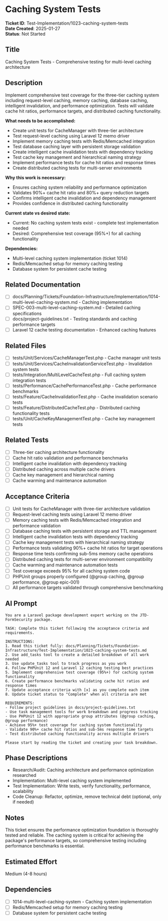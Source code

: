 # Caching System Tests

**Ticket ID**: Test-Implementation/1023-caching-system-tests  
**Date Created**: 2025-01-27  
**Status**: Not Started

## Title
Caching System Tests - Comprehensive testing for multi-level caching architecture

## Description
Implement comprehensive test coverage for the three-tier caching system including request-level caching, memory caching, database caching, intelligent invalidation, and performance optimization. Tests will validate cache hit ratios, performance targets, and distributed caching functionality.

**What needs to be accomplished:**
- Create unit tests for CacheManager with three-tier architecture
- Test request-level caching using Laravel 12 memo driver
- Implement memory caching tests with Redis/Memcached integration
- Test database caching layer with persistent storage validation
- Create intelligent cache invalidation tests with dependency tracking
- Test cache key management and hierarchical naming strategy
- Implement performance tests for cache hit ratios and response times
- Create distributed caching tests for multi-server environments

**Why this work is necessary:**
- Ensures caching system reliability and performance optimization
- Validates 90%+ cache hit ratio and 80%+ query reduction targets
- Confirms intelligent cache invalidation and dependency management
- Provides confidence in distributed caching functionality

**Current state vs desired state:**
- Current: No caching system tests exist - complete test implementation needed
- Desired: Comprehensive test coverage (95%+) for all caching functionality

**Dependencies:**
- Multi-level caching system implementation (ticket 1014)
- Redis/Memcached setup for memory caching testing
- Database system for persistent cache testing

## Related Documentation
- [ ] docs/Planning/Tickets/Foundation-Infrastructure/Implementation/1014-multi-level-caching-system.md - Caching implementation
- [ ] SPEC-003-multi-level-caching-system.md - Detailed caching specifications
- [ ] docs/project-guidelines.txt - Testing standards and caching performance targets
- [ ] Laravel 12 cache testing documentation - Enhanced caching features

## Related Files
- [ ] tests/Unit/Services/CacheManagerTest.php - Cache manager unit tests
- [ ] tests/Unit/Services/CacheInvalidationServiceTest.php - Invalidation system tests
- [ ] tests/Integration/MultiLevelCacheTest.php - Full caching system integration tests
- [ ] tests/Performance/CachePerformanceTest.php - Cache performance benchmarks
- [ ] tests/Feature/CacheInvalidationTest.php - Cache invalidation scenario tests
- [ ] tests/Feature/DistributedCacheTest.php - Distributed caching functionality tests
- [ ] tests/Unit/CacheKeyManagementTest.php - Cache key management tests

## Related Tests
- [ ] Three-tier caching architecture functionality
- [ ] Cache hit ratio validation and performance benchmarks
- [ ] Intelligent cache invalidation with dependency tracking
- [ ] Distributed caching across multiple cache drivers
- [ ] Cache key management and hierarchical naming
- [ ] Cache warming and maintenance automation

## Acceptance Criteria
- [ ] Unit tests for CacheManager with three-tier architecture validation
- [ ] Request-level caching tests using Laravel 12 memo driver
- [ ] Memory caching tests with Redis/Memcached integration and performance validation
- [ ] Database caching tests with persistent storage and TTL management
- [ ] Intelligent cache invalidation tests with dependency tracking
- [ ] Cache key management tests with hierarchical naming strategy
- [ ] Performance tests validating 90%+ cache hit ratios for target operations
- [ ] Response time tests confirming sub-5ms memory cache operations
- [ ] Distributed caching tests for multi-server environment compatibility
- [ ] Cache warming and maintenance automation tests
- [ ] Test coverage exceeds 95% for all caching system code
- [ ] PHPUnit groups properly configured (@group caching, @group performance, @group epic-001)
- [ ] All performance targets validated through comprehensive benchmarking

## AI Prompt
```
You are a Laravel package development expert working on the JTD-FormSecurity package.

TASK: Complete this ticket following the acceptance criteria and requirements.

INSTRUCTIONS:
1. Read this ticket fully: docs/Planning/Tickets/Foundation-Infrastructure/Test-Implementation/1023-caching-system-tests.md
2. Use add_tasks tool to create a detailed breakdown of all work needed
3. Use update_tasks tool to track progress as you work
4. Follow PHPUnit 12 and Laravel 12 caching testing best practices
5. Implement comprehensive test coverage (95%+) for caching system functionality
6. Create performance benchmarks validating cache hit ratios and response times
7. Update acceptance criteria with [x] as you complete each item
8. Update ticket status to "Complete" when all criteria are met

REQUIREMENTS:
- Follow project guidelines in docs/project-guidelines.txt
- Use task management tools for work breakdown and progress tracking
- Use PHPUnit 12 with appropriate group attributes (@group caching, @group performance)
- Achieve 95%+ test coverage for caching system functionality
- Validate 90%+ cache hit ratios and sub-5ms response time targets
- Test distributed caching functionality across multiple drivers

Please start by reading the ticket and creating your task breakdown.
```

## Phase Descriptions
- Research/Audit: Caching architecture and performance optimization researched
- Implementation: Multi-level caching system implemented
- Test Implementation: Write tests, verify functionality, performance, scalability
- Code Cleanup: Refactor, optimize, remove technical debt (optional, only if needed)

## Notes
This ticket ensures the performance optimization foundation is thoroughly tested and reliable. The caching system is critical for achieving the package's performance targets, so comprehensive testing including performance benchmarks is essential.

## Estimated Effort
Medium (4-8 hours)

## Dependencies
- [ ] 1014-multi-level-caching-system - Caching system implementation
- [ ] Redis/Memcached setup for memory caching testing
- [ ] Database system for persistent cache testing
